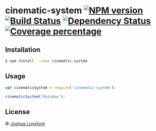 # cinematic-system [![NPM version][npm-image]][npm-url] [![Build Status][travis-image]][travis-url] [![Dependency Status][daviddm-image]][daviddm-url] [![Coverage percentage][coveralls-image]][coveralls-url]
> 

## Installation

```sh
$ npm install --save cinematic-system
```

## Usage

```js
var cinematicSystem = require('cinematic-system');

cinematicSystem('Rainbow');
```
## License

 © [Joshua Lunsford]()


[npm-image]: https://badge.fury.io/js/cinematic-system.svg
[npm-url]: https://npmjs.org/package/cinematic-system
[travis-image]: https://travis-ci.org/YurikoEX/cinematic-system.svg?branch=master
[travis-url]: https://travis-ci.org/YurikoEX/cinematic-system
[daviddm-image]: https://david-dm.org/YurikoEX/cinematic-system.svg?theme=shields.io
[daviddm-url]: https://david-dm.org/YurikoEX/cinematic-system
[coveralls-image]: https://coveralls.io/repos/YurikoEX/cinematic-system/badge.svg
[coveralls-url]: https://coveralls.io/r/YurikoEX/cinematic-system
